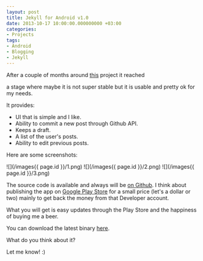 ```yaml
---
layout: post
title: Jekyll for Android v1.0
date: 2013-10-17 10:00:00.000000000 +03:00
categories:
- Projects
tags:
- Android
- Blogging
- Jekyll
---
```


After a couple of months around [this](http://github.com/tsagi/jekyllforandroid) project it reached

a stage where maybe it is not super stable but it is usable and pretty ok for my needs.

It provides:

*   UI that is simple and I like.
*   Ability to commit a new post through Github API.
*   Keeps a draft.
*   A list of the user's posts.
*   Ability to edit previous posts.

Here are some screenshots:

![](/images{{ page.id }}/1.png)
![](/images{{ page.id }}/2.png)
![](/images{{ page.id }}/3.png)

The source code is available and always will be [on Github](https://github.com/tsagi/jekyll-client-for-android).
I think about publishing the app on [Google Play Store](https://play.google.com/store) for a small
price (let's a dollar or two) mainly to get back the money from that Developer account.

What you will get is easy updates through the Play Store and the happiness of buying me a beer.

You can download the latest binary [here](https://github.com/tsagi/jekyll-client-for-android/blob/master/README.md#download).

What do you think about it?

Let me know! :)
